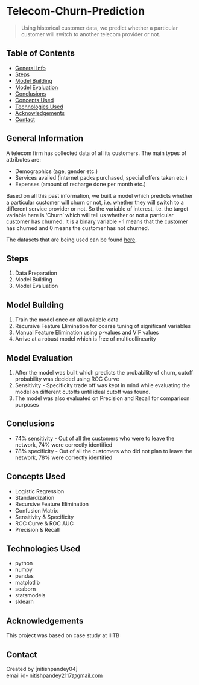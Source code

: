 # Telecom-Churn-Prediction
> Using historical customer data, we predict whether a particular customer will switch to another telecom provider or not.

## Table of Contents
* [General Info](#general-information)
* [Steps](#steps)
* [Model Building](#model-building)
* [Model Evaluation](#model-evaluation)
* [Conclusions](#conclusions)
* [Concepts Used](#concepts-used)
* [Technologies Used](#technologies-used)
* [Acknowledgements](#acknowledgements)
* [Contact](#contact)

## General Information

A telecom firm has collected data of all its customers. The main types of attributes are:

- Demographics (age, gender etc.)
- Services availed (internet packs purchased, special offers taken etc.)
- Expenses (amount of recharge done per month etc.)
 
Based on all this past information, we built a model which predicts whether a particular customer will 
churn or not, i.e. whether they will switch to a different service provider or not. So the variable of interest, i.e. 
the target variable here is ‘Churn’ which will tell us whether or not a particular customer has churned. 
It is a binary variable - 1 means that the customer has churned and 0 means the customer has not churned.

The datasets that are being used can be found [here](https://drive.google.com/drive/folders/1Fzml-oBTKHQ5qZlC_9J1bcRbSjB3eA6H?usp=sharing).

## Steps
1. Data Preparation
2. Model Building 
3. Model Evaluation

## Model Building
1. Train the model once on all available data
2. Recursive Feature Elimination for coarse tuning of significant variables
3. Manual Feature Elimination using p-values and VIF values
4. Arrive at a robust model which is free of multicollinearity

## Model Evaluation
1. After the model was built which predicts the probability of churn, cutoff probability was decided using ROC Curve
2. Sensitivity - Specificity trade off was kept in mind while evaluating the model on different cutoffs until ideal cutoff was found.
3. The model was also evaluated on Precision and Recall for comparison purposes

## Conclusions
- 74% sensitivity - Out of all the customers who were to leave the network, 74% were correctly identified
- 78% specificity - Out of all the customers who did not plan to leave the network, 78% were correctly identified

## Concepts Used
- Logistic Regression
- Standardization
- Recursive Feature Elimination
- Confusion Matrix
- Sensitivity & Specificity
- ROC Curve & ROC AUC
- Precision & Recall

## Technologies Used
- python
- numpy
- pandas
- matplotlib
- seaborn
- statsmodels
- sklearn

## Acknowledgements
This project was based on case study at IIITB

## Contact
Created by [nitishpandey04]<br>
email id- nitishpandey2117@gmail.com
